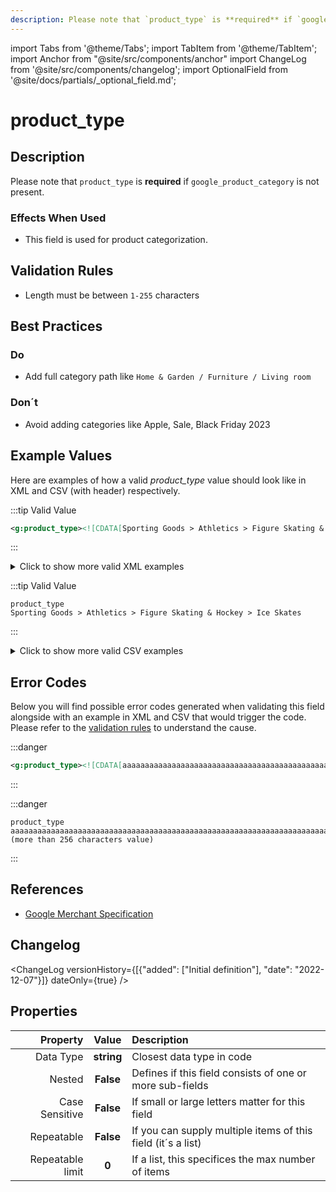```yaml
---
description: Please note that `product_type` is **required** if `google_product_category` is not present.
---
```


import Tabs from '@theme/Tabs';
import TabItem from '@theme/TabItem';
import Anchor from "@site/src/components/anchor"
import ChangeLog from '@site/src/components/changelog';
import OptionalField from '@site/docs/partials/_optional_field.md';

# product_type

<OptionalField/>

## Description

Please note that `product_type` is **required** if `google_product_category` is not present.



### Effects When Used

- This field is used for product categorization.








## Validation Rules

- Length must be between `1-255` characters


## Best Practices


### Do

- Add full category path like `Home & Garden / Furniture / Living room`



### Don´t

- Avoid adding categories like Apple, Sale, Black Friday 2023




## Example Values

Here are examples of how a valid *product_type* value  should look like in XML and CSV (with header) respectively.

<Tabs>
  <TabItem value="valid_xml" label="XML" default>

:::tip Valid Value

```xml
<g:product_type><![CDATA[Sporting Goods > Athletics > Figure Skating & Hockey > Ice Skates]]></g:product_type>
```

:::

<details>
  <summary>Click to show more valid XML examples</summary>
  <div>

```xml
<g:product_type><![CDATA[Sporting Goods > Athletics > Figure Skating & Hockey > Ice Skates]]></g:product_type>
```

```xml
<g:product_type><![CDATA[type 1]]></g:product_type>
<g:product_type><![CDATA[type 2]]></g:product_type>
```

```xml
<g:product_type><![CDATA[computer_accessories]]></g:product_type>
```


  </div>
</details>

 </TabItem>
  <TabItem value="valid_csv" label="CSV">

:::tip Valid Value

```csv
product_type
Sporting Goods > Athletics > Figure Skating & Hockey > Ice Skates
```

:::

<details>
  <summary>Click to show more valid CSV examples</summary>
  <div>

```csv
product_type
Sporting Goods > Athletics > Figure Skating & Hockey > Ice Skates
```

```csv
product_type
"type 1,type 2"
```

```csv
product_type
computer_accessories
```


  </div>
</details>

  </TabItem>
</Tabs>

## Error Codes

Below you will find possible error codes generated when validating this field alongside with an example in XML and CSV that would trigger the code. Please refer to the [validation rules](#validation-rules) to understand the cause.

<Tabs>
  <TabItem value="invalid_xml" label="XML" default>

:::danger <Anchor id="validation_invalid_length" title="validation_invalid_length" /> 

```xml
<g:product_type><![CDATA[aaaaaaaaaaaaaaaaaaaaaaaaaaaaaaaaaaaaaaaaaaaaaaaaaaaaaaaaaaaaaaaaaaaaaaaaaaaaaaaaaaaaaaaaaaaaaaaaaaaaaaaaaaaaaaaaaaaaaaaaaaaaaaaaaaaaaaaaaaaaaaaaaaaaaaaaaaaaaaaaaaaaaaaaaaaaaaaaaaaaaaaaaaaaaaaaaaaaaaaaaaaaaaaaaaaaaaaaaaaaaaaaaaaaaaaaaaaaaaaaaaaaaaaaaaaaaaaaa (more than 256 characters value)]]></g:product_type>
```

:::


 </TabItem>
  <TabItem value="invalid_csv" label="CSV">

:::danger <Anchor id="validation_invalid_length" title="validation_invalid_length" /> 

```csv
product_type
aaaaaaaaaaaaaaaaaaaaaaaaaaaaaaaaaaaaaaaaaaaaaaaaaaaaaaaaaaaaaaaaaaaaaaaaaaaaaaaaaaaaaaaaaaaaaaaaaaaaaaaaaaaaaaaaaaaaaaaaaaaaaaaaaaaaaaaaaaaaaaaaaaaaaaaaaaaaaaaaaaaaaaaaaaaaaaaaaaaaaaaaaaaaaaaaaaaaaaaaaaaaaaaaaaaaaaaaaaaaaaaaaaaaaaaaaaaaaaaaaaaaaaaaaaaaaaaaa (more than 256 characters value)
```

:::


  </TabItem>
</Tabs>

## References
- [Google Merchant Specification](https://support.google.com/merchants/answer/6324406)

## Changelog
<ChangeLog versionHistory={[{"added": ["Initial definition"], "date": "2022-12-07"}]} dateOnly={true} />

## Properties

|     **Property** |         **Value**          | **Description**                                              |
|-----------------:|:--------------------------:|:-------------------------------------------------------------|
|        Data Type |    **string**     | Closest data type in code                                    |
|           Nested |      **False**      | Defines if this field consists of one or more sub-fields     |
|   Case Sensitive |  **False**  | If small or large letters matter for this field              |
|       Repeatable |    **False**    | If you can supply multiple items of this field (it´s a list) |
| Repeatable limit | **0** | If a list, this specifices the max number of items           |